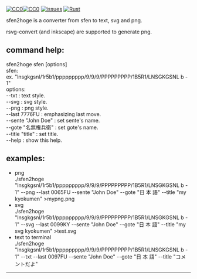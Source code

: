 [![CC0](https://mirrors.creativecommons.org/presskit/icons/cc.svg?ref=chooser-v1)![CC0](https://mirrors.creativecommons.org/presskit/icons/zero.svg?ref=chooser-v1)](ref="http://creativecommons.org/publicdomain/zero/1.0?ref=chooser-v1)
[![issues](https://img.shields.io/github/issues/o-jill/sfen2hoge.svg)](https://github.com/o-jill/sfen2hoge/issues/)
[![Rust](https://github.com/o-jill/sfen2hoge/actions/workflows/rust.yml/badge.svg)](https://github.com/o-jill/sfen2hoge/actions/workflows/rust.yml)

sfen2hoge is a converter from sfen to text, svg and png.  

rsvg-convert (and inkscape) are supported to generate png.

## command help:  
sfen2hoge sfen [options]  
sfen:  
ex.     "lnsgkgsnl/1r5b1/ppppppppp/9/9/9/PPPPPPPPP/1B5R1/LNSGKGSNL b - 1"  
options:  
        --txt  : text style.  
        --svg  : svg style.  
        --png  : png style.  
        --last 7776FU : emphasizing last move.  
        --sente "John Doe" : set sente's name.  
        --gote "名無権兵衛" : set gote's name.  
        --title "title" : set title.  
        --help : show this help.  

## examples:
* png  
./sfen2hoge "lnsgkgsnl/1r5b1/ppppppppp/9/9/9/PPPPPPPPP/1B5R1/LNSGKGSNL b - 1" --png --last 0065FU --sente "John Doe" --gote "日 本 語" --title "my kyokumen" >mypng.png
* svg  
./sfen2hoge "lnsgkgsnl/1r5b1/ppppppppp/9/9/9/PPPPPPPPP/1B5R1/LNSGKGSNL b - 1" --svg --last 0099KY --sente "John Doe" --gote "日 本 語" --title "my svg kyokumen" >test.svg
* text to terminal  
./sfen2hoge "lnsgkgsnl/1r5b1/ppppppppp/9/9/9/PPPPPPPPP/1B5R1/LNSGKGSNL b - 1" --txt --last 0097FU --sente "John Doe" --gote "日 本 語" --title "コメントだよ"

---
